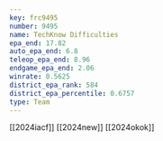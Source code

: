 ```yaml
---
key: frc9495
number: 9495
name: TechKnow Difficulties
epa_end: 17.82
auto_epa_end: 6.8
teleop_epa_end: 8.96
endgame_epa_end: 2.06
winrate: 0.5625
district_epa_rank: 584
district_epa_percentile: 0.6757
type: Team
---
```

[[2024iacf]]
[[2024new]]
[[2024okok]]
